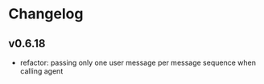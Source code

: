 # Changelog

## v0.6.18

- refactor: passing only one user message per message sequence when calling agent
